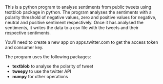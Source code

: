 This is a python program to analyse sentiments from public tweets using textblob package in python.
The program analyses the sentiments with a polarity threshold of negative values, zero and positive values for negative, neutral and positive sentiment respectively.
Once it has analysed the sentiments, it writes the data to a csv file with the tweets and their respective sentiments.

You'll need to create a new app on apps.twitter.com to get the access token and consumer key.

The program uses the following packages:
  * **textblob** to analyse the polarity of tweet
  * **tweepy** to use the twitter API
  * **numpy** for other operations
